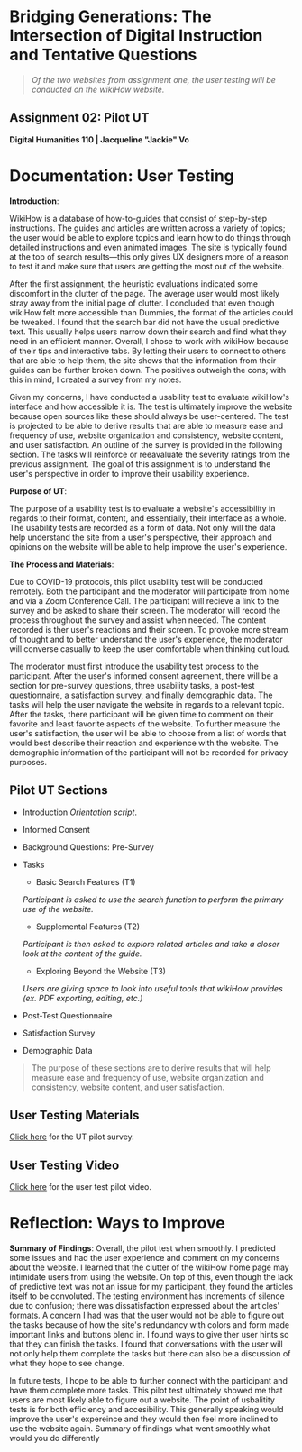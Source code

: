# Bridging Generations: The Intersection of Digital Instruction and Tentative Questions

> *Of the two websites from assignment one, the user testing will be conducted on the wikiHow website.*
 
## Assignment 02: Pilot UT ##
__Digital Humanities 110 | Jacqueline "Jackie" Vo__

# Documentation: User Testing #

**Introduction**: 

WikiHow is a database of how-to-guides that consist of step-by-step instructions. The guides and articles are written across a variety of topics; the user would be able to explore topics and learn how to do things through detailed instructions and even animated images. The site is typically found at the top of search results—this only gives UX designers more of a reason to test it and make sure that users are getting the most out of the website. 

After the first assignment, the heuristic evaluations indicated some discomfort in the clutter of the page. The average user would most likely stray away from the initial page of clutter. I concluded that even though wikiHow felt more accessible than Dummies, the format of the articles could be tweaked. I found that the search bar did not have the usual predictive text. This usually helps users narrow down their search and find what they need in an efficient manner. Overall, I chose to work with wikiHow because of their tips and interactive tabs. By letting their users to connect to others that are able to help them, the site shows that the information from their guides can be further broken down. The positives outweigh the cons; with this in mind, I created a survey from my notes.

Given my concerns, I have conducted a usability test to evaluate wikiHow's interface and how accessible it is. The test is ultimately improve the website because open sources like these should always be user-centered. The test is projected to be able to derive results that are able to measure ease and frequency of use, website organization and consistency, website content, and user satisfaction. An outline of the survey is provided in the following section. The tasks will reinforce or reeavaluate the severity ratings from the previous assignment. The goal of this assignment is to understand the user's perspective in order to improve their usability experience. 

**Purpose of UT**: 

The purpose of a usability test is to evaluate a website's accessibility in regards to their format, content, and essentially, their interface as a whole. The usability tests are recorded as a form of data. Not only will the data help understand the site from a user's perspective, their approach and opinions on the website will be able to help improve the user's experience. 

**The Process and Materials**:

Due to COVID-19 protocols, this pilot usability test will be conducted remotely. Both the participant and the moderator will participate from home and via a Zoom Conference Call. The participant will recieve a link to the survey and be asked to share their screen. The moderator will record the process throughout the survey and assist when needed. The content recorded is ther user's reactions and their screen. To provoke more stream of thought and to better understand the user's experience, the moderator will converse casually to keep the user comfortable when thinking out loud.

The moderator must first introduce the usability test process to the participant. After the user's informed consent agreement, there will be a section for pre-survey questions, three usability tasks, a post-test questionnaire, a satisfaction survey, and finally demographic data. The tasks will help the user navigate the website in regards to a relevant topic. After the tasks, there participant will be given time to comment on their favorite and least favorite aspects of the website. To further measure the user's satisfaction, the user will be able to choose from a list of words that would best describe their reaction and experience with the website. The demographic information of the participant will not be recorded for privacy purposes.

## Pilot UT Sections ##

* Introduction *Orientation script*.
* Informed Consent
* Background Questions: Pre-Survey
* Tasks
  * Basic Search Features (T1)

  *Participant is asked to use the search function to perform the primary use of the website.*
  
  * Supplemental Features (T2)

  *Participant is then asked to explore related articles and take a closer look at the content of the guide.*
  
  * Exploring Beyond the Website (T3)

  *Users are giving space to look into useful tools that wikiHow provides (ex. PDF exporting, editing, etc.)*
  
* Post-Test Questionnaire 
* Satisfaction Survey
* Demographic Data

> The purpose of these sections are to derive results that will help measure ease and frequency of use, website organization and consistency, website content, and user satisfaction.

## User Testing Materials ##

[Click here](https://forms.gle/EURnt27q63tjCQHZA) for the UT pilot survey.

## User Testing Video ##

[Click here](https://drive.google.com/file/d/1s5oI9HVBhYadpvylVcX8GzZwMlaPg1me/view?usp=sharing) for the user test pilot video.

# Reflection: Ways to Improve #
**Summary of Findings**:
Overall, the pilot test when smoothly. I predicted some issues and had the user experience and comment on my concerns about the website. I learned that the clutter of the wikiHow home page may intimidate users from using the website. On top of this, even though the lack of predictive text was not an issue for my participant, they found the articles itself to be convoluted. The testing environment has increments of silence due to confusion; there was dissatisfaction expressed about the articles' formats. A concern I had was that the user would not be able to figure out the tasks because of how the site's redundancy with colors and form made important links and buttons blend in. I found ways to give ther user hints so that they can finish the tasks. I found that conversations with the user will not only help them complete the tasks but there can also be a discussion of what they hope to see change. 

In future tests, I hope to be able to further connect with the participant and have them complete more tasks. This pilot test ultimately showed me that users are most likely able to figure out a website. The point of usbalitity tests is for both efficiency and accesibility. This generally speaking would improve the user's expereince and they would then feel more inclined to use the website again.
Summary of findings what went smoothly 
what would you do differently
